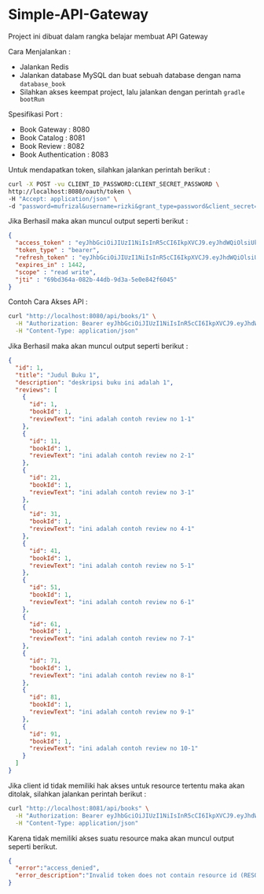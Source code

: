 # Simple-API-Gateway

Project ini dibuat dalam rangka belajar membuat API Gateway

Cara Menjalankan : 

* Jalankan Redis
* Jalankan database MySQL dan buat sebuah database dengan nama `database_book`
* Silahkan akses keempat project, lalu jalankan dengan perintah `gradle bootRun`

Spesifikasi Port :

* Book Gateway : 8080
* Book Catalog : 8081
* Book Review : 8082
* Book Authentication : 8083

Untuk mendapatkan token, silahkan jalankan perintah berikut :

```bash
curl -X POST -vu CLIENT_ID_PASSWORD:CLIENT_SECRET_PASSWORD \
http://localhost:8080/oauth/token \
-H "Accept: application/json" \
-d "password=mufrizal&username=rizki&grant_type=password&client_secret=CLIENT_SECRET_PASSWORD&client_id=CLIENT_ID_PASSWORD"
```

Jika Berhasil maka akan muncul output seperti berikut :

```json
{
  "access_token" : "eyJhbGciOiJIUzI1NiIsInR5cCI6IkpXVCJ9.eyJhdWQiOlsiUkVTT1VSQ0VfSURfR0FURVdBWSJdLCJ1c2VyX25hbWUiOiJyaXpraSIsInNjb3BlIjpbInJlYWQiLCJ3cml0ZSJdLCJleHAiOjE0OTYzMDcyOTIsImF1dGhvcml0aWVzIjpbIlJPTEVfVVNFUiJdLCJqdGkiOiI2OWJkMzY0YS0wODJiLTQ0ZGItOWQzYS01ZTBlODQyZjYwNDUiLCJjbGllbnRfaWQiOiJDTElFTlRfSURfUEFTU1dPUkQifQ.ultPrI5PQNWxPChfL4G7Ja0NhvJcjWnXWYOgts9HLXQ",
  "token_type" : "bearer",
  "refresh_token" : "eyJhbGciOiJIUzI1NiIsInR5cCI6IkpXVCJ9.eyJhdWQiOlsiUkVTT1VSQ0VfSURfR0FURVdBWSJdLCJ1c2VyX25hbWUiOiJyaXpraSIsInNjb3BlIjpbInJlYWQiLCJ3cml0ZSJdLCJhdGkiOiI2OWJkMzY0YS0wODJiLTQ0ZGItOWQzYS01ZTBlODQyZjYwNDUiLCJleHAiOjE0OTYzMDcyOTIsImF1dGhvcml0aWVzIjpbIlJPTEVfVVNFUiJdLCJqdGkiOiI3MzcwMTYyNC1jYTQ0LTRhZjItYjZlYy1jNGYzNTljOTcxZTAiLCJjbGllbnRfaWQiOiJDTElFTlRfSURfUEFTU1dPUkQifQ.1wPUJy2S7ONLzPKDhY2IvZrCiX8PSwCy6r7hxkWnczE",
  "expires_in" : 1442,
  "scope" : "read write",
  "jti" : "69bd364a-082b-44db-9d3a-5e0e842f6045"
}
```

Contoh Cara Akses API :

```bash
curl "http://localhost:8080/api/books/1" \
  -H "Authorization: Bearer eyJhbGciOiJIUzI1NiIsInR5cCI6IkpXVCJ9.eyJhdWQiOlsiUkVTT1VSQ0VfSURfR0FURVdBWSJdLCJ1c2VyX25hbWUiOiJyaXpraSIsInNjb3BlIjpbInJlYWQiLCJ3cml0ZSJdLCJleHAiOjE0OTYzMDcyOTIsImF1dGhvcml0aWVzIjpbIlJPTEVfVVNFUiJdLCJqdGkiOiI2OWJkMzY0YS0wODJiLTQ0ZGItOWQzYS01ZTBlODQyZjYwNDUiLCJjbGllbnRfaWQiOiJDTElFTlRfSURfUEFTU1dPUkQifQ.ultPrI5PQNWxPChfL4G7Ja0NhvJcjWnXWYOgts9HLXQ" \
  -H "Content-Type: application/json"
```

Jika Berhasil maka akan muncul output seperti berikut :

```json
{
  "id": 1,
  "title": "Judul Buku 1",
  "description": "deskripsi buku ini adalah 1",
  "reviews": [
    {
      "id": 1,
      "bookId": 1,
      "reviewText": "ini adalah contoh review no 1-1"
    },
    {
      "id": 11,
      "bookId": 1,
      "reviewText": "ini adalah contoh review no 2-1"
    },
    {
      "id": 21,
      "bookId": 1,
      "reviewText": "ini adalah contoh review no 3-1"
    },
    {
      "id": 31,
      "bookId": 1,
      "reviewText": "ini adalah contoh review no 4-1"
    },
    {
      "id": 41,
      "bookId": 1,
      "reviewText": "ini adalah contoh review no 5-1"
    },
    {
      "id": 51,
      "bookId": 1,
      "reviewText": "ini adalah contoh review no 6-1"
    },
    {
      "id": 61,
      "bookId": 1,
      "reviewText": "ini adalah contoh review no 7-1"
    },
    {
      "id": 71,
      "bookId": 1,
      "reviewText": "ini adalah contoh review no 8-1"
    },
    {
      "id": 81,
      "bookId": 1,
      "reviewText": "ini adalah contoh review no 9-1"
    },
    {
      "id": 91,
      "bookId": 1,
      "reviewText": "ini adalah contoh review no 10-1"
    }
  ]
}
```

Jika client id tidak memiliki hak akses untuk resource tertentu maka akan ditolak, silahkan jalankan perintah berikut :

```bash
curl "http://localhost:8081/api/books" \
  -H "Authorization: Bearer eyJhbGciOiJIUzI1NiIsInR5cCI6IkpXVCJ9.eyJhdWQiOlsiUkVTT1VSQ0VfSURfR0FURVdBWSJdLCJ1c2VyX25hbWUiOiJyaXpraSIsInNjb3BlIjpbInJlYWQiLCJ3cml0ZSJdLCJleHAiOjE0OTYzMDcyOTIsImF1dGhvcml0aWVzIjpbIlJPTEVfVVNFUiJdLCJqdGkiOiI2OWJkMzY0YS0wODJiLTQ0ZGItOWQzYS01ZTBlODQyZjYwNDUiLCJjbGllbnRfaWQiOiJDTElFTlRfSURfUEFTU1dPUkQifQ.ultPrI5PQNWxPChfL4G7Ja0NhvJcjWnXWYOgts9HLXQ" \
  -H "Content-Type: application/json"
```

Karena tidak memiliki akses suatu resource maka akan muncul output seperti berikut.

```json
{
  "error":"access_denied",
  "error_description":"Invalid token does not contain resource id (RESOURCE_ID_BOOK)"
}
```
